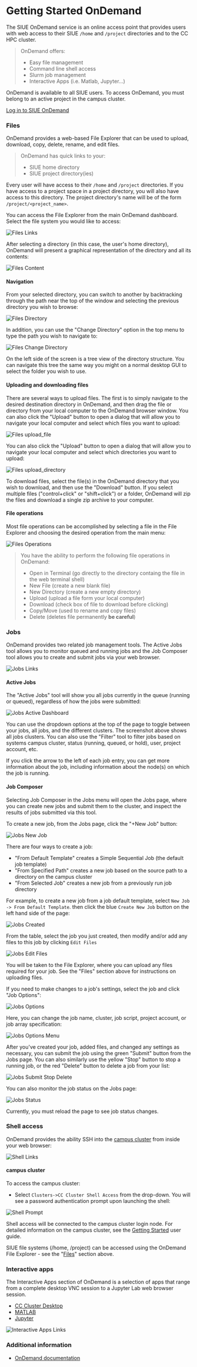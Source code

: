 # Getting Started OnDemand

The SIUE OnDemand service is an online access point that provides users with web access to their SIUE `/home` and `/project` directories and to the CC HPC cluster.

> OnDemand offers:
> - Easy file management
> - Command line shell access
> - Slurm job management
> - Interactive Apps (i.e. Matlab, Jupyter...)

OnDemand is available to all SIUE users. To access OnDemand, you must belong to an active project in the campus cluster.

[Log in to SIUE OnDemand](https://ondemand.hpc.siue.edu)

### Files
OnDemand provides a web-based File Explorer that can be used to upload, download, copy, delete, rename, and edit files.

>OnDemand has quick links to your:
> - SIUE home directory
> - SIUE project directory(ies)

Every user will have access to their `/home` and `/project` directories. If you have access to a project space in a project directory, you will also have access to this directory. The project directory's name will be of the form `/project/<project_name>`.

You can access the File Explorer from the main OnDemand dashboard. Select the file system you would like to access:

![Files Links](_media/ondemand/files_links.png)

After selecting a directory (in this case, the user's home directory), OnDemand will present a graphical representation of the directory and all its contents:

![Files Content](_media/ondemand/files_content.png)

#### Navigation
From your selected directory, you can switch to another by backtracking through the path near the top of the window and selecting the previous directory you wish to browse:

![Files Directory](_media/ondemand/files_directory.png)

In addition, you can use the "Change Directory" option in the top menu to type the path you wish to navigate to:

![Files Change Directory](_media/ondemand/files_change_directory.png)

On the left side of the screen is a tree view of the directory structure. You can navigate this tree the same way you might on a normal desktop GUI to select the folder you wish to use.

#### Uploading and downloading files
There are several ways to upload files. The first is to simply navigate to the desired destination directory in OnDemand, and then drag the file or directory from your local computer to the OnDemand browser window. You can also click the "Upload" button to open a dialog that will allow you to navigate your local computer and select which files you want to upload:

![Files upload_file](_media/ondemand/files_upload_file.png)

 You can also click the "Upload" button to open a dialog that will allow you to navigate your local computer and select which directories you want to upload:

![Files upload_directory](_media/ondemand/files_upload_directory.png)

To download files, select the file(s) in the OnDemand directory that you wish to download, and then use the "Download" button. If you select multiple files ("control+click" or "shift+click") or a folder, OnDemand will zip the files and download a single zip archive to your computer.

#### File operations

Most file operations can be accomplished by selecting a file in the File Explorer and choosing the desired operation from the main menu:

![Files Operations](_media/ondemand/files_operations.png)

> You have the ability to perform the following file operations in OnDemand:
>
> - Open in Terminal (go directly to the directory containg the file in the web terminal shell)
> - New File (create a new blank file)
> - New Directory (create a new empty directory)
> - Upload (upload a file form your local computer)
> - Download (check box of file to download before clicking)
> - Copy/Move (used to rename and copy files)
> - Delete (deletes file permanently **be careful**)

### Jobs
OnDemand provides two related job management tools. The Active Jobs tool allows you to monitor queued and running jobs and the Job Composer tool allows you to create and submit jobs via your web browser.

![Jobs Links](_media/ondemand/jobs_links.png)

#### Active Jobs
The "Active Jobs" tool will show you all jobs currently in the queue (running or queued), regardless of how the jobs were submitted:

![Jobs Active Dashboard](_media/ondemand/jobs_active_dashboard.png)

You can use the dropdown options at the top of the page to toggle between your jobs, all jobs, and the different clusters. The screenshot above shows all jobs clusters. You can also use the "Filter" tool to filter jobs based on systems campus cluster, status (running, queued, or hold), user, project account, etc.

If you click the arrow to the left of each job entry, you can get more information about the job, including information about the node(s) on which the job is running.

#### Job Composer
Selecting Job Composer in the Jobs menu will open the Jobs page, where you can create new jobs and submit them to the cluster, and inspect the results of jobs submitted via this tool.

To create a new job, from the Jobs page, click the "+New Job" button:

![Jobs New Job](_media/ondemand/jobs_new_job.png)

There are four ways to create a job:

- "From Default Template" creates a Simple Sequential Job (the default job template)
- "From Specified Path" creates a new job based on the source path to a directory on the campus cluster
- "From Selected Job" creates a new job from a previously run job directory

For example, to create a new job from a job default template, select `New Job -> From Default Template`. then click the blue `Create New Job` button on the left hand side of the page:

![Jobs Created](_media/ondemand/jobs_created.png)


From the table, select the job you just created, then modify and/or add any files to this job by clicking `Edit Files`

![Jobs Edit Files](_media/ondemand/jobs_edit_files.png)

You will be taken to the File Explorer, where you can upload any files required for your job. See the "Files" section above for instructions on uploading files.

If you need to make changes to a job's settings, select the job and click "Job Options":

![Jobs Options](_media/ondemand/jobs_options.png)

Here, you can change the job name, cluster, job script, project account, or job array specification:

![Jobs Options Menu](_media/ondemand/jobs_options_menu.png)

After you've created your job, added files, and changed any settings as necessary, you can submit the job using the green "Submit" button from the Jobs page. You can also similarly use the yellow "Stop" button to stop a running job, or the red "Delete" button to delete a job from your list:

![Jobs Submit Stop Delete](_media/ondemand/jobs_submit_stop_delete.png)

You can also monitor the job status on the Jobs page:

![Jobs Status](_media/ondemand/jobs_status.png)

Currently, you must reload the page to see job status changes.

### Shell access

OnDemand provides the ability SSH into the [campus cluster](user_guides/getting-started.md) from inside your web browser:

![Shell Links](_media/ondemand/shell_links.png)

#### campus cluster

To access the campus cluster:

- Select `Clusters->CC Cluster Shell Access` from the drop-down. You will see a password authentication prompt upon launching the shell:

![Shell Prompt](_media/ondemand/shell_prompt.png)

Shell access will be connected to the campus cluster login node. For detailed information on the campus cluster, see the [Getting Started](user_guides/getting-started.md) user guide.

SIUE file systems (/home, /project) can be accessed using the OnDemand File Explorer - see the "[Files](#files)" section above.

### Interactive apps
The Interactive Apps section of OnDemand is a selection of apps that range from a complete desktop VNC session to a Jupyter Lab web browser session.

- [CC Cluster Desktop](user_guides/desktop-environment.md)
- [MATLAB](user_guides/interactive-matlab.md)
- [Jupyter](user_guides/jupyter-lab.md)

![Interactive Apps Links](_media/ondemand/interactive_apps_links.png)

### Additional information
- [OnDemand documentation](https://www.osc.edu/resources/online_portals/ondemand)

